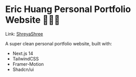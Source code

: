 # Eric Huang Personal Portfolio Website 🧑🏻‍💻

Link: [ShreyaShree](https://github.com)

A super clean personal portfolio website, built with:

- Next.js 14
- TailwindCSS
- Framer-Motion
- Shadcn/ui
